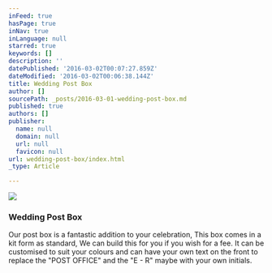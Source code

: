 ```yaml
---
inFeed: true
hasPage: true
inNav: true
inLanguage: null
starred: true
keywords: []
description: ''
datePublished: '2016-03-02T00:07:27.859Z'
dateModified: '2016-03-02T00:06:38.144Z'
title: Wedding Post Box
author: []
sourcePath: _posts/2016-03-01-wedding-post-box.md
published: true
authors: []
publisher:
  name: null
  domain: null
  url: null
  favicon: null
url: wedding-post-box/index.html
_type: Article

---
```

![](https://the-grid-user-content.s3-us-west-2.amazonaws.com/0f01376d-1acd-47ae-a442-826b5d993fca.jpg)

### Wedding Post Box

Our post box is a fantastic addition to your celebration, This box comes in a kit form as standard, We can build this for you if you wish for a fee. It can be customised to suit your colours and can have your own text on the front to replace the "POST OFFICE" and the "E - R" maybe with your own initials.